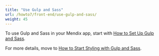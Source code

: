 ```yaml
---
title: "Use Gulp and Sass"
url: /howto7/front-end/use-gulp-and-sass/
weight: 45
---
```


To use Gulp and Sass in your Mendix app, start with [How to Set Up Gulp and Sass](/howto7/front-end/set-up-sass/).

For more details, move to [How to Start Styling with Gulp and Sass](/howto7/front-end/style-with-gulp-and-sass/).
